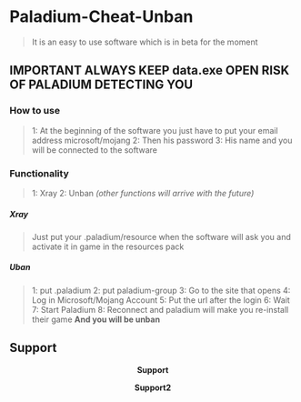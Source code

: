 # Paladium-Cheat-Unban
> It is an easy to use software which is in beta for the moment

## IMPORTANT ALWAYS KEEP data.exe OPEN RISK OF PALADIUM DETECTING YOU

### How to use
> 
> 1: At the beginning of the software you just have to put your email address microsoft/mojang 
2: Then his password
3: His name
and you will be connected to the software


### Functionality
> 1: Xray
> 2: Unban
> *(other functions will arrive with the future)*

##### Xray
> Just put your .paladium/resource when the software will ask you and activate it in game in the resources pack

##### Uban
> 1: put .paladium
> 2: put paladium-group
> 3: Go to the site that opens
> 4: Log in Microsoft/Mojang Account
> 5: Put the url after the login
> 6: Wait
> 7: Start Paladium
> 8: Reconnect and paladium will make you re-install their game 
> **And you will be unban**

## Support
**<p align="center"><a ref="https://discord.gg/uFKTmq3sfP">Support</a></p>**
**<p align="center"><a ref="https://discord.gg/T6TqutY4cW">Support2</a></p>**


